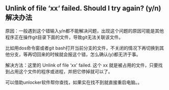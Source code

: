 ## Unlink of file ‘xx‘ failed. Should I try again? (y/n) 解决办法

原因：一般遇到这个错输入y/n都不能解决问题，出现这个问题的原因可能是其他程序正在操作git目录下面的文件，导致git无法关联该文件。

比如用dos命令窗或者git bash打开当前分支的文件，不关闭的情况下再切换到其他分支，等再切回来的时候就会报这个错，怎么确认(y)都无济于事。

解决方法：这里的 Unlink of file ‘xx’ failed. 这个 xx 就是被占用的文件，只要找到占用这个文件的程序或进程，并把它停掉就可以了。

可以借助unlocker软件帮你查找，如果实在找不到就直接重启电脑。。


